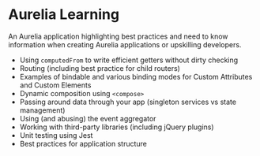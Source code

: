 # Aurelia Learning
An Aurelia application highlighting best practices and need to know information when creating Aurelia applications or upskilling developers.


- Using `computedFrom` to write efficient getters without dirty checking
- Routing (including best practice for child routers)
- Examples of bindable and various binding modes for Custom Attributes and Custom Elements
- Dynamic composition using `<compose>`
- Passing around data through your app (singleton services vs state management)
- Using (and abusing) the event aggregator
- Working with third-party libraries (including jQuery plugins)
- Unit testing using Jest
- Best practices for application structure
